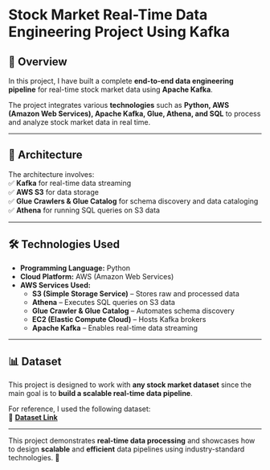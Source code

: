 # Stock Market Real-Time Data Engineering Project Using Kafka  

## 📌 Overview  
In this project, I have built a complete **end-to-end data engineering pipeline** for real-time stock market data using **Apache Kafka**.  

The project integrates various **technologies** such as **Python, AWS (Amazon Web Services), Apache Kafka, Glue, Athena, and SQL** to process and analyze stock market data in real time.  

---

## 📂 Architecture  
The architecture involves:  
✅ **Kafka** for real-time data streaming  
✅ **AWS S3** for data storage  
✅ **Glue Crawlers & Glue Catalog** for schema discovery and data cataloging  
✅ **Athena** for running SQL queries on S3 data  

---

## 🛠️ Technologies Used  
- **Programming Language:** Python  
- **Cloud Platform:** AWS (Amazon Web Services)  
- **AWS Services Used:**  
  - **S3 (Simple Storage Service)** – Stores raw and processed data  
  - **Athena** – Executes SQL queries on S3 data  
  - **Glue Crawler & Glue Catalog** – Automates schema discovery  
  - **EC2 (Elastic Compute Cloud)** – Hosts Kafka brokers  
  - **Apache Kafka** – Enables real-time data streaming  

---

## 📊 Dataset  
This project is designed to work with **any stock market dataset** since the main goal is to **build a scalable real-time data pipeline**.  

For reference, I used the following dataset:  
🔗 [**Dataset Link**](https://github.com/darshilparmar/stock-market-kafka-data-engineering-project/blob/main/indexProcessed.csv)  

---

This project demonstrates **real-time data processing** and showcases how to design **scalable** and **efficient** data pipelines using industry-standard technologies. 🚀  
